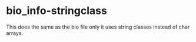 # bio_info-stringclass
This does the same as the bio file only it uses string classes instead of char arrays. 
